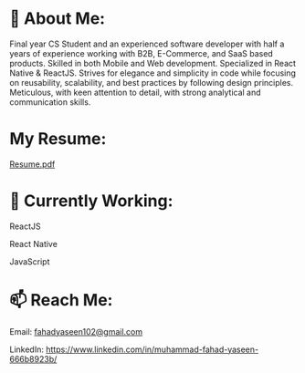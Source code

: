 # 💬 About Me:

Final year CS Student and an experienced software developer with half a years of experience working with B2B, E-Commerce, and SaaS based products. Skilled in both Mobile and Web development. Specialized in React Native & ReactJS. Strives for elegance and simplicity in code while focusing on reusability, scalability, and best practices by following design principles. Meticulous, with keen attention to detail, with strong analytical and communication skills.

# My Resume:

[Resume.pdf](https://github.com/Shrekpepsi/Shrekpepsi/files/12765633/Resume.pdf)

# 🔭 Currently Working:

ReactJS

React Native

JavaScript

# 📫 Reach Me:

Email: fahadyaseen102@gmail.com

LinkedIn: https://www.linkedin.com/in/muhammad-fahad-yaseen-666b8923b/



